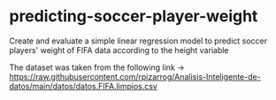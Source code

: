 # predicting-soccer-player-weight
Create and evaluate a simple linear regression model to predict soccer players' weight of FIFA data according to the height variable

The dataset was taken from the following link -> https://raw.githubusercontent.com/rpizarrog/Analisis-Inteligente-de-datos/main/datos/datos.FIFA.limpios.csv
